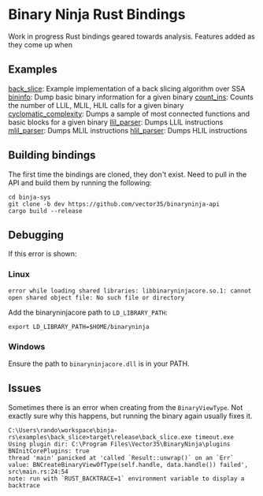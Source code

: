 # Binary Ninja Rust Bindings

Work in progress Rust bindings geared towards analysis. Features added as they come up
when 

## Examples

[back_slice](./back_slice): Example implementation of a back slicing algorithm over SSA
[bininfo](./bininfo): Dump basic binary information for a given binary
[count_ins](./count_ins): Counts the number of LLIL, MLIL, HLIL calls for a given binary
[cyclomatic_complexity](./cyclomatic_complexity): Dumps a sample of most connected
functions and basic blocks for a given binary
[llil_parser](./llil_parser): Dumps LLIL instructions
[mlil_parser](./mlil_parser): Dumps MLIL instructions
[hlil_parser](./hlil_parser): Dumps HLIL instructions

## Building bindings

The first time the bindings are cloned, they don't exist. Need to pull in the API and 
build them by running the following:

```
cd binja-sys
git clone -b dev https://github.com/vector35/binaryninja-api
cargo build --release
```

## Debugging

If this error is shown:

### Linux

```
error while loading shared libraries: libbinaryninjacore.so.1: cannot open shared object file: No such file or directory
```

Add the binaryninjacore path to `LD_LIBRARY_PATH`:

```
export LD_LIBRARY_PATH=$HOME/binaryninja
```

### Windows

Ensure the path to `binaryninjacore.dll` is in your PATH.

## Issues

Sometimes there is an error when creating from the `BinaryViewType`. Not exactly sure why
this happens, but running the binary again usually fixes it. 

```
C:\Users\rando\workspace\binja-rs\examples\back_slice>target\release\back_slice.exe timeout.exe
Using plugin dir: C:\Program Files\Vector35\BinaryNinja\plugins
BNInitCorePlugins: true
thread 'main' panicked at 'called `Result::unwrap()` on an `Err` value: BNCreateBinaryViewOfType(self.handle, data.handle()) failed', src\main.rs:24:54
note: run with `RUST_BACKTRACE=1` environment variable to display a backtrace
```
